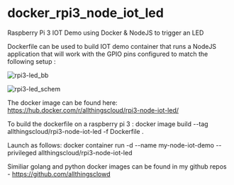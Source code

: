 # docker_rpi3_node_iot_led
Raspberry Pi 3 IOT Demo using Docker &amp; NodeJS to trigger an LED

Dockerfile can be used to build IOT demo container that runs a NodeJS application that will work with the GPIO pins configured to match the following setup :

![rpi3-led_bb](https://user-images.githubusercontent.com/9472095/36993912-600b37ba-20a7-11e8-853b-b725fee25233.png)

![rpi3-led_schem](https://user-images.githubusercontent.com/9472095/36993928-6b45df4a-20a7-11e8-9e82-a22889daa803.png)

The docker image can be found here: https://hub.docker.com/r/allthingscloud/rpi3-node-iot-led/

To build the dockerfile on a raspberry pi 3 : docker image build --tag allthingscloud/rpi3-node-iot-led -f Dockerfile .

Launch as follows: docker container run -d --name my-node-iot-demo --privileged allthingscloud/rpi3-node-iot-led

Similiar golang and python docker images can be found in my github repos - https://github.com/allthingsclowd
